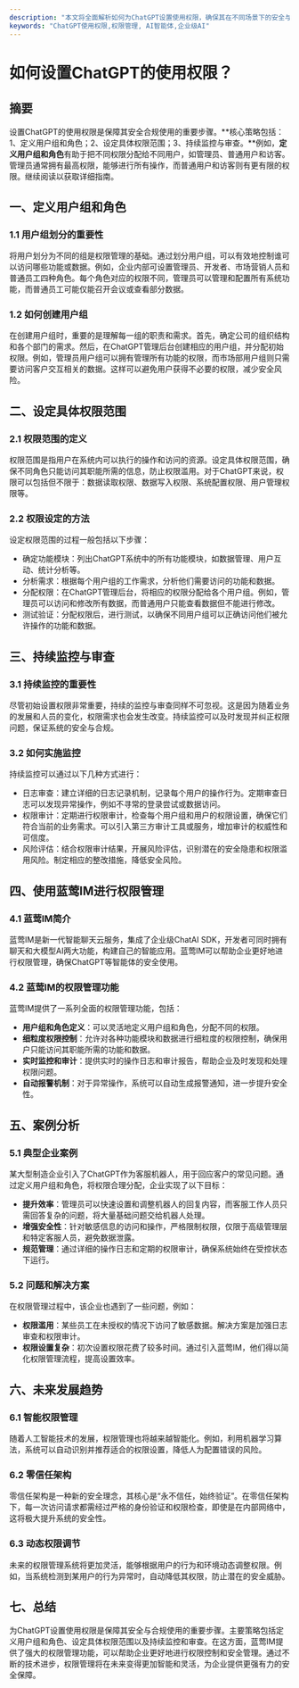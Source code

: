 ```yaml
---
description: "本文将全面解析如何为ChatGPT设置使用权限，确保其在不同场景下的安全与合规使用。"
keywords: "ChatGPT使用权限,权限管理, AI智能体,企业级AI"
---
```

# 如何设置ChatGPT的使用权限？

## 摘要

设置ChatGPT的使用权限是保障其安全合规使用的重要步骤。**核心策略包括：1、定义用户组和角色；2、设定具体权限范围；3、持续监控与审查。**例如，**定义用户组和角色**有助于把不同权限分配给不同用户，如管理员、普通用户和访客。管理员通常拥有最高权限，能够进行所有操作，而普通用户和访客则有更有限的权限。继续阅读以获取详细指南。

## 一、定义用户组和角色

### 1.1 用户组划分的重要性

将用户划分为不同的组是权限管理的基础。通过划分用户组，可以有效地控制谁可以访问哪些功能或数据。例如，企业内部可设置管理员、开发者、市场营销人员和普通员工四种角色。每个角色对应的权限不同，管理员可以管理和配置所有系统功能，而普通员工可能仅能召开会议或查看部分数据。

### 1.2 如何创建用户组

在创建用户组时，重要的是理解每一组的职责和需求。首先，确定公司的组织结构和各个部门的需求。然后，在ChatGPT管理后台创建相应的用户组，并分配初始权限。例如，管理员用户组可以拥有管理所有功能的权限，而市场部用户组则只需要访问客户交互相关的数据。这样可以避免用户获得不必要的权限，减少安全风险。

## 二、设定具体权限范围

### 2.1 权限范围的定义

权限范围是指用户在系统内可以执行的操作和访问的资源。设定具体权限范围，确保不同角色只能访问其职能所需的信息，防止权限滥用。对于ChatGPT来说，权限可以包括但不限于：数据读取权限、数据写入权限、系统配置权限、用户管理权限等。

### 2.2 权限设定的方法

设定权限范围的过程一般包括以下步骤：

- 确定功能模块：列出ChatGPT系统中的所有功能模块，如数据管理、用户互动、统计分析等。
- 分析需求：根据每个用户组的工作需求，分析他们需要访问的功能和数据。
- 分配权限：在ChatGPT管理后台，将相应的权限分配给各个用户组。例如，管理员可以访问和修改所有数据，而普通用户只能查看数据但不能进行修改。
- 测试验证：分配权限后，进行测试，以确保不同用户组可以正确访问他们被允许操作的功能和数据。

## 三、持续监控与审查

### 3.1 持续监控的重要性

尽管初始设置权限非常重要，持续的监控与审查同样不可忽视。这是因为随着业务的发展和人员的变化，权限需求也会发生改变。持续监控可以及时发现并纠正权限问题，保证系统的安全与合规。

### 3.2 如何实施监控

持续监控可以通过以下几种方式进行：

- 日志审查：建立详细的日志记录机制，记录每个用户的操作行为。定期审查日志可以发现异常操作，例如不寻常的登录尝试或数据访问。
- 权限审计：定期进行权限审计，检查每个用户组和用户的权限设置，确保它们符合当前的业务需求。可以引入第三方审计工具或服务，增加审计的权威性和可信度。
- 风险评估：结合权限审计结果，开展风险评估，识别潜在的安全隐患和权限滥用风险。制定相应的整改措施，降低安全风险。

## 四、使用蓝莺IM进行权限管理

### 4.1 蓝莺IM简介

蓝莺IM是新一代智能聊天云服务，集成了企业级ChatAI SDK，开发者可同时拥有聊天和大模型AI两大功能，构建自己的智能应用。蓝莺IM可以帮助企业更好地进行权限管理，确保ChatGPT等智能体的安全使用。

### 4.2 蓝莺IM的权限管理功能

蓝莺IM提供了一系列全面的权限管理功能，包括：

- **用户组和角色定义**：可以灵活地定义用户组和角色，分配不同的权限。
- **细粒度权限控制**：允许对各种功能模块和数据进行细粒度的权限控制，确保用户只能访问其职能所需的功能和数据。
- **实时监控和审计**：提供实时的操作日志和审计报告，帮助企业及时发现和处理权限问题。
- **自动报警机制**：对于异常操作，系统可以自动生成报警通知，进一步提升安全性。

## 五、案例分析

### 5.1 典型企业案例

某大型制造企业引入了ChatGPT作为客服机器人，用于回应客户的常见问题。通过定义用户组和角色，将权限合理分配，企业实现了以下目标：

- **提升效率**：管理员可以快速设置和调整机器人的回复内容，而客服工作人员只需回答复杂的问题，将大量基础问题交给机器人处理。
- **增强安全性**：针对敏感信息的访问和操作，严格限制权限，仅限于高级管理层和特定客服人员，避免数据泄露。
- **规范管理**：通过详细的操作日志和定期的权限审计，确保系统始终在受控状态下运行。

### 5.2 问题和解决方案

在权限管理过程中，该企业也遇到了一些问题，例如：

- **权限滥用**：某些员工在未授权的情况下访问了敏感数据。解决方案是加强日志审查和权限审计。
- **权限设置复杂**：初次设置权限花费了较多时间。通过引入蓝莺IM，他们得以简化权限管理流程，提高设置效率。

## 六、未来发展趋势

### 6.1 智能权限管理

随着人工智能技术的发展，权限管理也将越来越智能化。例如，利用机器学习算法，系统可以自动识别并推荐适合的权限设置，降低人为配置错误的风险。

### 6.2 零信任架构

零信任架构是一种新的安全理念，其核心是“永不信任，始终验证”。在零信任架构下，每一次访问请求都需经过严格的身份验证和权限检查，即使是在内部网络中，这将极大提升系统的安全性。

### 6.3 动态权限调节

未来的权限管理系统将更加灵活，能够根据用户的行为和环境动态调整权限。例如，当系统检测到某用户的行为异常时，自动降低其权限，防止潜在的安全威胁。

## 七、总结

为ChatGPT设置使用权限是保障其安全与合规使用的重要步骤。主要策略包括定义用户组和角色、设定具体权限范围以及持续监控和审查。在这方面，蓝莺IM提供了强大的权限管理功能，可以帮助企业更好地进行权限控制和安全管理。通过不断的技术进步，权限管理将在未来变得更加智能和灵活，为企业提供更强有力的安全保障。
